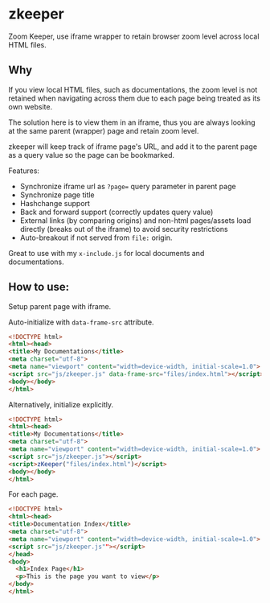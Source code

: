 # zkeeper

Zoom Keeper, use iframe wrapper to retain browser zoom level across local HTML files.

## Why

If you view local HTML files, such as documentations, the zoom level is not retained when navigating across them due to each page being treated as its own website.

The solution here is to view them in an iframe, thus you are always looking at the same parent (wrapper) page and retain zoom level.

zkeeper will keep track of iframe page's URL, and add it to the parent page as a query value so the page can be bookmarked.

Features:

- Synchronize iframe url as `?page=` query parameter in parent page
- Synchronize page title
- Hashchange support
- Back and forward support (correctly updates query value)
- External links (by comparing origins) and non-html pages/assets load directly (breaks out of the iframe) to avoid security restrictions
- Auto-breakout if not served from `file:` origin.

Great to use with my `x-include.js` for local documents and documentations.

## How to use:

Setup parent page with iframe.

Auto-initialize with `data-frame-src` attribute.

```html
<!DOCTYPE html>
<html><head>
<title>My Documentations</title>
<meta charset="utf-8">
<meta name="viewport" content="width=device-width, initial-scale=1.0">
<script src="js/zkeeper.js" data-frame-src="files/index.html"></script>
<body></body>
</html>
```
Alternatively, initialize explicitly.

```html
<!DOCTYPE html>
<html><head>
<title>My Documentations</title>
<meta charset="utf-8">
<meta name="viewport" content="width=device-width, initial-scale=1.0">
<script src="js/zkeeper.js"></script>
<script>zKeeper("files/index.html")</script>
<body></body>
</html>
```

For each page.

```html
<!DOCTYPE html>
<html><head>
<title>Documentation Index</title>
<meta charset="utf-8">
<meta name="viewport" content="width=device-width, initial-scale=1.0">
<script src="js/zkeeper.js""></script>
</head>
<body>
  <h1>Index Page</h1>
  <p>This is the page you want to view</p>
</body>
</html>
```
